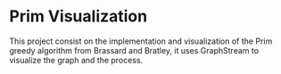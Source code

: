# Prim Visualization

This project consist on the implementation and visualization of the Prim greedy algorithm from Brassard and Bratley, it uses GraphStream to visualize the graph and the process.